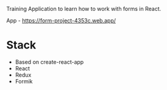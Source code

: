 Training Application to learn how to work with forms in React.

App - https://form-project-4353c.web.app/

# Stack

* Based on create-react-app
* React 
* Redux
* Formik
